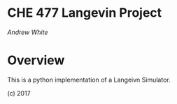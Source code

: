 CHE 477 Langevin Project
=========================

*Andrew White*

Overview
============

This is a python implementation of a Langeivn Simulator.


(c) 2017